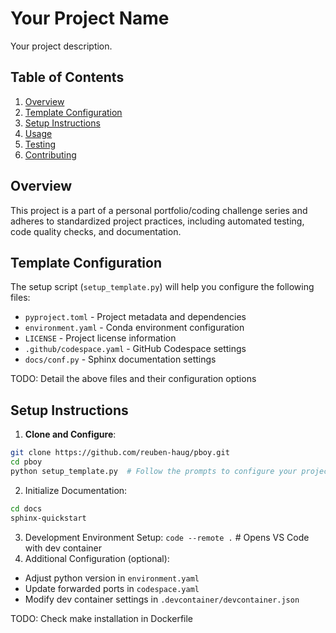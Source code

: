 # Your Project Name

Your project description.

## Table of Contents

1. [Overview](#overview)
2. [Template Configuration](#template-configuration)
3. [Setup Instructions](#setup-instructions)
4. [Usage](#usage)
5. [Testing](#testing)
6. [Contributing](#contributing)

## Overview

This project is a part of a personal portfolio/coding challenge series and adheres to standardized project practices, including automated testing, code quality checks, and documentation.

## Template Configuration

The setup script (`setup_template.py`) will help you configure the following files:
- `pyproject.toml` - Project metadata and dependencies
- `environment.yaml` - Conda environment configuration
- `LICENSE` - Project license information
- `.github/codespace.yaml` - GitHub Codespace settings
- `docs/conf.py` - Sphinx documentation settings

TODO: Detail the above files and their configuration options

## Setup Instructions

1. **Clone and Configure**:
```bash
git clone https://github.com/reuben-haug/pboy.git
cd pboy
python setup_template.py  # Follow the prompts to configure your project
```
2. Initialize Documentation:
```bash
cd docs
sphinx-quickstart
```
3. Development Environment Setup:
```code --remote .``` # Opens VS Code with dev container
4. Additional Configuration (optional):
- Adjust python version in `environment.yaml`
- Update forwarded ports in `codespace.yaml`
- Modify dev container settings in `.devcontainer/devcontainer.json`

TODO: Check make installation in Dockerfile
